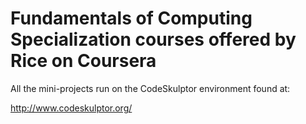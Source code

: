 # Fundamentals of Computing Specialization courses offered by Rice on Coursera

All the mini-projects run on the CodeSkulptor environment found at:

<http://www.codeskulptor.org/>